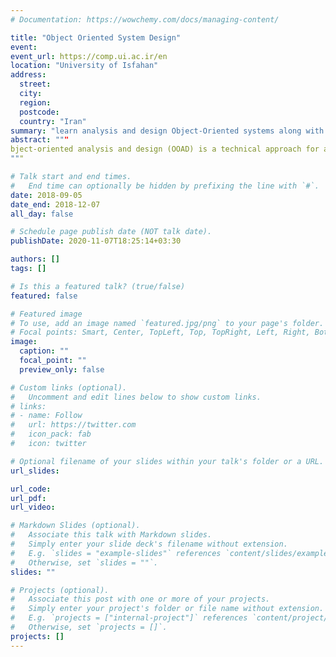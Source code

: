 ```yaml
---
# Documentation: https://wowchemy.com/docs/managing-content/

title: "Object Oriented System Design"
event:
event_url: https://comp.ui.ac.ir/en
location: "University of Isfahan"
address:
  street:
  city:
  region:
  postcode:
  country: "Iran"
summary: "learn analysis and design Object-Oriented systems along with programming and model visualization"
abstract: """
bject-oriented analysis and design (OOAD) is a technical approach for analyzing and designing an application, system, or business by applying object-oriented programming, as well as using visual modeling throughout the software development process to guide stakeholder communication and product quality.
"""

# Talk start and end times.
#   End time can optionally be hidden by prefixing the line with `#`.
date: 2018-09-05
date_end: 2018-12-07
all_day: false

# Schedule page publish date (NOT talk date).
publishDate: 2020-11-07T18:25:14+03:30

authors: []
tags: []

# Is this a featured talk? (true/false)
featured: false

# Featured image
# To use, add an image named `featured.jpg/png` to your page's folder. 
# Focal points: Smart, Center, TopLeft, Top, TopRight, Left, Right, BottomLeft, Bottom, BottomRight.
image:
  caption: ""
  focal_point: ""
  preview_only: false

# Custom links (optional).
#   Uncomment and edit lines below to show custom links.
# links:
# - name: Follow
#   url: https://twitter.com
#   icon_pack: fab
#   icon: twitter

# Optional filename of your slides within your talk's folder or a URL.
url_slides:

url_code:
url_pdf:
url_video:

# Markdown Slides (optional).
#   Associate this talk with Markdown slides.
#   Simply enter your slide deck's filename without extension.
#   E.g. `slides = "example-slides"` references `content/slides/example-slides.md`.
#   Otherwise, set `slides = ""`.
slides: ""

# Projects (optional).
#   Associate this post with one or more of your projects.
#   Simply enter your project's folder or file name without extension.
#   E.g. `projects = ["internal-project"]` references `content/project/deep-learning/index.md`.
#   Otherwise, set `projects = []`.
projects: []
---
```

